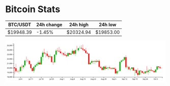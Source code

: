 # Bitcoin Stats

BTC/USDT|24h change|24h high|24h low|
|---|---|---|---|
|$19948.39|-1.45%|$20324.94|$19853.00|

<img src="./chart.svg">

